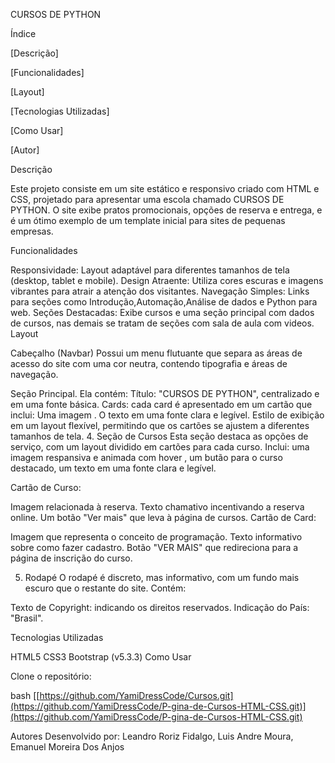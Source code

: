 CURSOS DE PYTHON

Índice

[Descrição]

[Funcionalidades]

[Layout]

[Tecnologias Utilizadas]

[Como Usar]

[Autor]

Descrição

Este projeto consiste em um site estático e responsivo criado com HTML e CSS, projetado para apresentar uma escola chamado CURSOS DE PYTHON. O site exibe pratos promocionais, opções de reserva e entrega, e é um ótimo exemplo de um template inicial para sites de pequenas empresas.

Funcionalidades

Responsividade: Layout adaptável para diferentes tamanhos de tela (desktop, tablet e mobile).
Design Atraente: Utiliza cores escuras e imagens vibrantes para atrair a atenção dos visitantes.
Navegação Simples: Links para seções como Introdução,Automação,Análise de dados e Python para web.
Seções Destacadas: Exibe cursos e uma seção principal com dados de cursos, nas demais se tratam de seções com sala de aula com videos.
Layout

Cabeçalho (Navbar) Possui um menu flutuante que separa as áreas de acesso do site com uma cor neutra, contendo tipografia e áreas de navegação.

Seção Principal. Ela contém:
Título: "CURSOS DE PYTHON", centralizado e em uma fonte básica. Cards: cada card é apresentado em um cartão que inclui: Uma imagem . O texto em uma fonte clara e legível. Estilo de exibição em um layout flexível, permitindo que os cartões se ajustem a diferentes tamanhos de tela. 4. Seção de Cursos Esta seção destaca as opções de serviço, com um layout dividido em cartões para cada curso. Inclui: uma imagem respansiva e animada com hover , um butão para o curso destacado, um texto em uma fonte clara e legível.

Cartão de Curso:

Imagem relacionada à reserva. Texto chamativo incentivando a reserva online. Um botão "Ver mais" que leva à página de cursos. Cartão de Card:

Imagem que representa o conceito de programação. Texto informativo sobre como fazer cadastro. Botão "VER MAIS" que redireciona para a página de inscrição do curso.

5. Rodapé O rodapé é discreto, mas informativo, com um fundo mais escuro que o restante do site. Contém:

Texto de Copyright: indicando os direitos reservados. Indicação do País: "Brasil".

Tecnologias Utilizadas

HTML5
CSS3
Bootstrap (v5.3.3)
Como Usar

Clone o repositório:

bash [[https://github.com/YamiDressCode/Cursos.git](https://github.com/YamiDressCode/P-gina-de-Cursos-HTML-CSS.git)](https://github.com/YamiDressCode/P-gina-de-Cursos-HTML-CSS.git)

Autores Desenvolvido por: Leandro Roriz Fidalgo, Luis Andre Moura, Emanuel Moreira Dos Anjos
